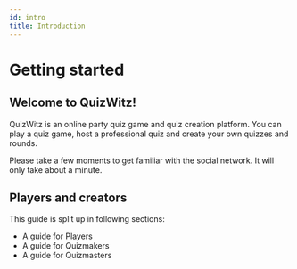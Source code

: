 ```yaml
---
id: intro
title: Introduction
---
```


# Getting started

## Welcome to QuizWitz!

QuizWitz is an online party quiz game and quiz creation platform. You can play a quiz game, host a professional quiz and 
create your own quizzes and rounds.

Please take a few moments to get familiar with the social network. It will only take about a minute.

## Players and creators

This guide is split up in following sections:

* A guide for Players
* A guide for Quizmakers
* A guide for Quizmasters

